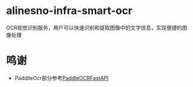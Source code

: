 # alinesno-infra-smart-ocr
OCR视觉识别服务，用户可以快速识别和提取图像中的文字信息，实现便捷的图像处理

# 鸣谢

- PaddlleOcr部分参考[PaddleOCRFastAPI](https://github.com/switchII/PaddleOCRFastAPI)
